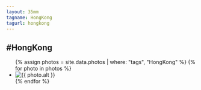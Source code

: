 ```yaml
---
layout: 35mm
tagname: HongKong
tagurl: hongkong
---
```



<div class="page 35mm hongkong">
    <h2>#HongKong</h2>
        <ul class="photo-list">
            {% assign photos = site.data.photos
                | where: "tags", "HongKong"
            %}
            {% for photo in photos %}
            <li class="photo-item jeehye-aos">
                <a class="post-link" disabled>
                <img alt="{{ photo.alt }}" src="{{ photo.link }}">
                </a>
            </li>
            {% endfor %}
        </ul>
</div>